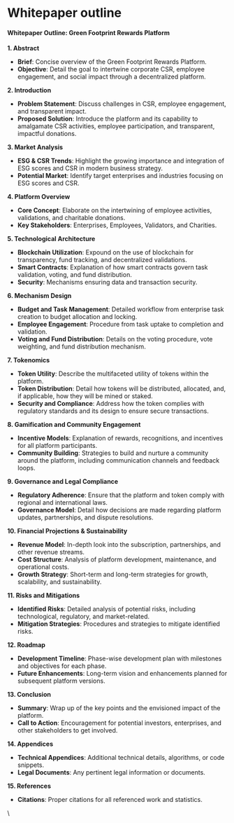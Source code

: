 # Whitepaper outline

#### Whitepaper Outline: Green Footprint Rewards Platform

**1. Abstract**

* **Brief**: Concise overview of the Green Footprint Rewards Platform.
* **Objective**: Detail the goal to intertwine corporate CSR, employee engagement, and social impact through a decentralized platform.

**2. Introduction**

* **Problem Statement**: Discuss challenges in CSR, employee engagement, and transparent impact.
* **Proposed Solution**: Introduce the platform and its capability to amalgamate CSR activities, employee participation, and transparent, impactful donations.

**3. Market Analysis**

* **ESG & CSR Trends**: Highlight the growing importance and integration of ESG scores and CSR in modern business strategy.
* **Potential Market**: Identify target enterprises and industries focusing on ESG scores and CSR.

**4. Platform Overview**

* **Core Concept**: Elaborate on the intertwining of employee activities, validations, and charitable donations.
* **Key Stakeholders**: Enterprises, Employees, Validators, and Charities.

**5. Technological Architecture**

* **Blockchain Utilization**: Expound on the use of blockchain for transparency, fund tracking, and decentralized validations.
* **Smart Contracts**: Explanation of how smart contracts govern task validation, voting, and fund distribution.
* **Security**: Mechanisms ensuring data and transaction security.

**6. Mechanism Design**

* **Budget and Task Management**: Detailed workflow from enterprise task creation to budget allocation and locking.
* **Employee Engagement**: Procedure from task uptake to completion and validation.
* **Voting and Fund Distribution**: Details on the voting procedure, vote weighting, and fund distribution mechanism.

**7. Tokenomics**

* **Token Utility**: Describe the multifaceted utility of tokens within the platform.
* **Token Distribution**: Detail how tokens will be distributed, allocated, and, if applicable, how they will be mined or staked.
* **Security and Compliance**: Address how the token complies with regulatory standards and its design to ensure secure transactions.

**8. Gamification and Community Engagement**

* **Incentive Models**: Explanation of rewards, recognitions, and incentives for all platform participants.
* **Community Building**: Strategies to build and nurture a community around the platform, including communication channels and feedback loops.

**9. Governance and Legal Compliance**

* **Regulatory Adherence**: Ensure that the platform and token comply with regional and international laws.
* **Governance Model**: Detail how decisions are made regarding platform updates, partnerships, and dispute resolutions.

**10. Financial Projections & Sustainability**

* **Revenue Model**: In-depth look into the subscription, partnerships, and other revenue streams.
* **Cost Structure**: Analysis of platform development, maintenance, and operational costs.
* **Growth Strategy**: Short-term and long-term strategies for growth, scalability, and sustainability.

**11. Risks and Mitigations**

* **Identified Risks**: Detailed analysis of potential risks, including technological, regulatory, and market-related.
* **Mitigation Strategies**: Procedures and strategies to mitigate identified risks.

**12. Roadmap**

* **Development Timeline**: Phase-wise development plan with milestones and objectives for each phase.
* **Future Enhancements**: Long-term vision and enhancements planned for subsequent platform versions.

**13. Conclusion**

* **Summary**: Wrap up of the key points and the envisioned impact of the platform.
* **Call to Action**: Encouragement for potential investors, enterprises, and other stakeholders to get involved.

**14. Appendices**

* **Technical Appendices**: Additional technical details, algorithms, or code snippets.
* **Legal Documents**: Any pertinent legal information or documents.

**15. References**

* **Citations**: Proper citations for all referenced work and statistics.

\
